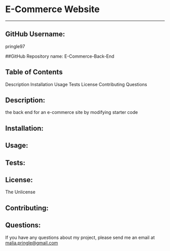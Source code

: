 
  # E-Commerce Website
-------------------------------
## GitHub Username:
pringle97

##GitHub Repository name: 
E-Commerce-Back-End

## Table of Contents
  Description
  Installation
  Usage
  Tests
  License
  Contributing
  Questions

##  Description: 
the back end for an e-commerce site by modifying starter code
  
##  Installation: 


##  Usage: 


##  Tests: 


##  License: 
The Unlicense

##  Contributing: 


##  Questions: 
If you have any questions about my project, please send me an email at malia.pringle@gmail.com
